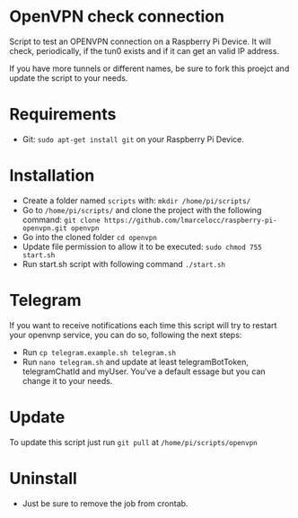 # OpenVPN check connection

Script to test an OPENVPN connection on a Raspberry Pi Device. It will check, periodically, if the tun0 exists and if it can get an valid IP address.

If you have more tunnels or different names, be sure to fork this proejct and update the script to your needs.

# Requirements

- Git: `sudo apt-get install git` on your Raspberry Pi Device.

# Installation

- Create a folder named `scripts` with: `mkdir /home/pi/scripts/`
- Go to `/home/pi/scripts/` and clone the project with the following command:
  `git clone https://github.com/lmarcelocc/raspberry-pi-openvpn.git openvpn`
- Go into the cloned folder `cd openvpn`
- Update file permission to allow it to be executed: `sudo chmod 755 start.sh`
- Run start.sh script with following command `./start.sh`

# Telegram

If you want to receive notifications each time this script will try to restart your openvnp service, you can do so, following the next steps:

- Run `cp telegram.example.sh telegram.sh`
- Run `nano telegram.sh` and update at least telegramBotToken, telegramChatId and myUser. You've a default essage but you can change it to your needs.

# Update

To update this script just run `git pull` at `/home/pi/scripts/openvpn`

# Uninstall

- Just be sure to remove the job from crontab.

